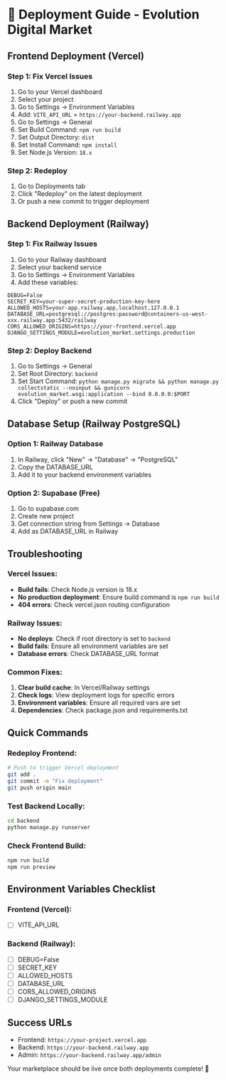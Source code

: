 # 🚀 Deployment Guide - Evolution Digital Market

## Frontend Deployment (Vercel)

### Step 1: Fix Vercel Issues
1. Go to your Vercel dashboard
2. Select your project
3. Go to Settings → Environment Variables
4. Add: `VITE_API_URL` = `https://your-backend.railway.app`
5. Go to Settings → General
6. Set Build Command: `npm run build`
7. Set Output Directory: `dist`
8. Set Install Command: `npm install`
9. Set Node.js Version: `18.x`

### Step 2: Redeploy
1. Go to Deployments tab
2. Click "Redeploy" on the latest deployment
3. Or push a new commit to trigger deployment

## Backend Deployment (Railway)

### Step 1: Fix Railway Issues
1. Go to your Railway dashboard
2. Select your backend service
3. Go to Settings → Environment Variables
4. Add these variables:

```env
DEBUG=False
SECRET_KEY=your-super-secret-production-key-here
ALLOWED_HOSTS=your-app.railway.app,localhost,127.0.0.1
DATABASE_URL=postgresql://postgres:password@containers-us-west-xxx.railway.app:5432/railway
CORS_ALLOWED_ORIGINS=https://your-frontend.vercel.app
DJANGO_SETTINGS_MODULE=evolution_market.settings.production
```

### Step 2: Deploy Backend
1. Go to Settings → General
2. Set Root Directory: `backend`
3. Set Start Command: `python manage.py migrate && python manage.py collectstatic --noinput && gunicorn evolution_market.wsgi:application --bind 0.0.0.0:$PORT`
4. Click "Deploy" or push a new commit

## Database Setup (Railway PostgreSQL)

### Option 1: Railway Database
1. In Railway, click "New" → "Database" → "PostgreSQL"
2. Copy the DATABASE_URL
3. Add it to your backend environment variables

### Option 2: Supabase (Free)
1. Go to supabase.com
2. Create new project
3. Get connection string from Settings → Database
4. Add as DATABASE_URL in Railway

## Troubleshooting

### Vercel Issues:
- **Build fails**: Check Node.js version is 18.x
- **No production deployment**: Ensure build command is `npm run build`
- **404 errors**: Check vercel.json routing configuration

### Railway Issues:
- **No deploys**: Check if root directory is set to `backend`
- **Build fails**: Ensure all environment variables are set
- **Database errors**: Check DATABASE_URL format

### Common Fixes:
1. **Clear build cache**: In Vercel/Railway settings
2. **Check logs**: View deployment logs for specific errors
3. **Environment variables**: Ensure all required vars are set
4. **Dependencies**: Check package.json and requirements.txt

## Quick Commands

### Redeploy Frontend:
```bash
# Push to trigger Vercel deployment
git add .
git commit -m "Fix deployment"
git push origin main
```

### Test Backend Locally:
```bash
cd backend
python manage.py runserver
```

### Check Frontend Build:
```bash
npm run build
npm run preview
```

## Environment Variables Checklist

### Frontend (Vercel):
- [ ] VITE_API_URL

### Backend (Railway):
- [ ] DEBUG=False
- [ ] SECRET_KEY
- [ ] ALLOWED_HOSTS
- [ ] DATABASE_URL
- [ ] CORS_ALLOWED_ORIGINS
- [ ] DJANGO_SETTINGS_MODULE

## Success URLs
- Frontend: `https://your-project.vercel.app`
- Backend: `https://your-backend.railway.app`
- Admin: `https://your-backend.railway.app/admin`

Your marketplace should be live once both deployments complete! 🎉